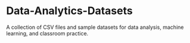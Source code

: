 # Data-Analytics-Datasets
A collection of CSV files and sample datasets for data analysis, machine learning, and classroom practice. 
